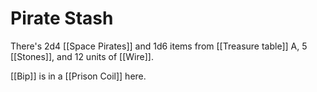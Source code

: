 # Pirate Stash

There's 2d4 [[Space Pirates]] and 1d6 items from [[Treasure table]] A, 5 [[Stones]], and 12 units of [[Wire]].

[[Bip]] is in a [[Prison Coil]] here.